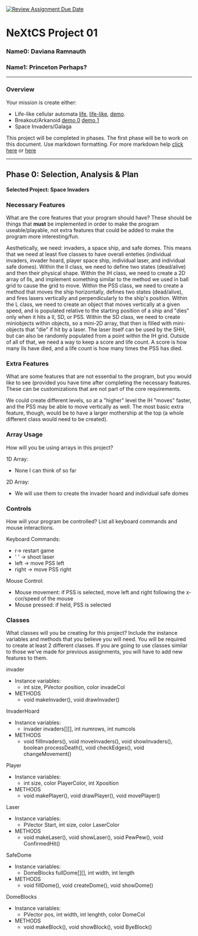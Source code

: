 [![Review Assignment Due Date](https://classroom.github.com/assets/deadline-readme-button-22041afd0340ce965d47ae6ef1cefeee28c7c493a6346c4f15d667ab976d596c.svg)](https://classroom.github.com/a/2bl0h1Mb)
# NeXtCS Project 01
### Name0: Daviana Ramnauth
### Name1: Princeton Perhaps?
---

### Overview
Your mission is create either:
- Life-like cellular automata [life](https://en.wikipedia.org/wiki/Conway%27s_Game_of_Life), [life-like](https://en.wikipedia.org/wiki/Life-like_cellular_automaton), [demo](https://www.netlogoweb.org/launch#https://www.netlogoweb.org/assets/modelslib/Sample%20Models/Computer%20Science/Cellular%20Automata/Life.nlogo).
- Breakout/Arkanoid [demo 0](https://elgoog.im/breakout/)  [demo 1](https://www.crazygames.com/game/atari-breakout)
- Space Invaders/Galaga

This project will be completed in phases. The first phase will be to work on this document. Use markdown formatting. For more markdown help [click here](https://github.com/adam-p/markdown-here/wiki/Markdown-Cheatsheet) or [here](https://docs.github.com/en/get-started/writing-on-github/getting-started-with-writing-and-formatting-on-github/basic-writing-and-formatting-syntax)


---

## Phase 0: Selection, Analysis & Plan

#### Selected Project: Space Invaders

### Necessary Features
What are the core features that your program should have? These should be things that __must__ be implemented in order to make the program useable/playable, not extra features that could be added to make the program more interesting/fun.

Aesthetically, we need: invaders, a space ship, and safe domes. This means that we need at least five classes to have overall enteties (individual invaders, invader hoard, player space ship, individual laser, and individual safe domes). Within the II class, we need to define two states (dead/alive) and then their physical shape. Within the IH class, we need to create a 2D array of IIs, and implement something similar to the method we used in ball grid to cause the grid to move. Within the PSS class, we need to create a method that moves the ship horizontally, defines two states (dead/alive), and fires lasers vertically and perpendicularly to the ship's position. Within the L class, we need to create an object that moves vertically at a given speed, and is populated relative to the starting position of a ship and "dies" only when it hits a II, SD, or PSS. Within the SD class, we need to create miniobjects within objects, so a mini-2D array, that then is filled with mini-objects that "die" if hit by a laser. The laser itself can be used by the SHH, but can also be randomly populated from a point within the IH grid. Outside of all of that, we need a way to keep a score and life count. A score is how many IIs have died, and a life count is how many times the PSS has died. 

### Extra Features
What are some features that are not essential to the program, but you would like to see (provided you have time after completing the necessary features. These can be customizations that are not part of the core requirements.

We could create different levels, so at a "higher" level the IH "moves" faster, and the PSS may be able to move vertically as well. The most basic extra feature, though, would be to have a larger mothership at the top (a whole different class would need to be created).

### Array Usage
How will you be using arrays in this project?

1D Array:
- None I can think of so far

2D Array:
- We will use them to create the invader hoard and individual safe domes


### Controls
How will your program be controlled? List all keyboard commands and mouse interactions.

Keyboard Commands:
- r-> restart game
- ' ' -> shoot laser
- left -> move PSS left
- right -> move PSS right
  

Mouse Control:
- Mouse movement: if PSS is selected, move left and right following the x-cor/speed of the mouse
- Mouse pressed: if held, PSS is selected


### Classes
What classes will you be creating for this project? Include the instance variables and methods that you believe you will need. You will be required to create at least 2 different classes. If you are going to use classes similar to those we've made for previous assignments, you will have to add new features to them.

invader
- Instance variables:
  - int size, PVector position, color invadeCol
- METHODS
  - void makeInvader(), void drawInvader()

InvaderHoard
- Instance variables:
  - invader invaders[][], int numrows, int numcols 
- METHODS
  - void fillInvaders(), void moveInvaders(), void showInvaders(), boolean processDeath(), void checkEdges(), void changeMovement()

Player
- Instance variables:
  - int size, color PlayerColor, int Xposition 
- METHODS
  - void makePlayer(), void drawPlayer(), void movePlayer()

Laser
- Instance variables:
  - PVector Start, int size, color LaserColor
- METHODS
  - void makeLaser(), void showLaser(), void PewPew(), void ConfirmedHit() 

SafeDome
- Instance variables:
  - DomeBlocks fullDome[][], int width, int length
- METHODS
  - void fillDome(), void createDome(), void showDome()

DomeBlocks
- Instance variables:
  - PVector pos, int width, int lenghth, color DomeCol
- METHODS
  - void makeBlock(), void showBlock(), void ByeBlock()

